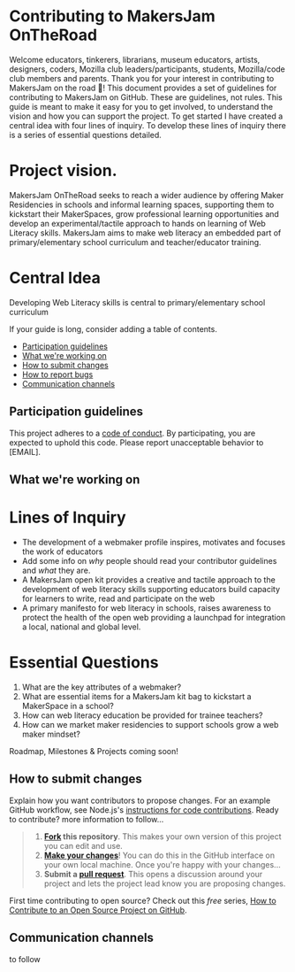 # Contributing to MakersJam OnTheRoad

Welcome educators, tinkerers, librarians, museum educators, artists, designers, coders, Mozilla club leaders/participants, students, Mozilla/code club members and parents.
Thank you for your interest in contributing to MakersJam on the road :tada:! 
This document provides a set of guidelines for contributing to MakersJam on GitHub. These are guidelines, not rules. This guide is meant to make it easy for you to get involved, to understand the vision and how you can support the project.
To get started I have created a central idea with four lines of inquiry. To develop these lines of inquiry there is a series of essential questions detailed.
# Project vision.
MakersJam OnTheRoad seeks to reach a wider audience by offering Maker Residencies in schools and informal learning spaces, supporting them to kickstart their MakerSpaces, grow professional learning opportunities and develop an experimental/tactile approach to hands on learning of Web Literacy skills.
MakersJam aims to make web literacy an embedded part of primary/elementary school curriculum and teacher/educator training.
# Central Idea
Developing Web Literacy skills is central to primary/elementary school curriculum

If your guide is long, consider adding a table of contents.

* [Participation guidelines](#participation-guidelines)
* [What we're working on](#what-were-working-on)
* [How to submit changes](#how-to-submit-changes)
* [How to report bugs](#how-to-report-bugs)
* [Communication channels](#communication-channels)

## Participation guidelines

This project adheres to a [code of conduct](CODE_OF_CONDUCT.md). By participating, you are expected to uphold this code. Please report unacceptable behavior to [EMAIL].

## What we're working on

# Lines of Inquiry
* The development of a webmaker profile inspires, motivates and focuses the work of educators
* Add some info on *why* people should read your contributor guidelines and *what* they are.
* A MakersJam open kit provides a creative and tactile approach to the development of web literacy skills supporting educators build capacity for learners to write, read and participate on the web
* A primary manifesto for web literacy in schools, raises awareness to protect the health of the open web providing a launchpad for integration a local, national and global level.

# Essential Questions
1. What are the key attributes of a webmaker?
2. What are essential items for a MakersJam kit bag to kickstart a MakerSpace in a school?
3. How can web literacy education be provided for trainee teachers?
4. How can we market maker residencies to support schools grow a web maker mindset?

Roadmap, Milestones & Projects coming soon!

## How to submit changes

Explain how you want contributors to propose changes. For an example GitHub workflow, see Node.js's [instructions for code contributions](https://github.com/nodejs/node/blob/master/CONTRIBUTING.md#code-contributions).
Ready to contribute? more information to follow...
 
> 1. **[Fork](https://help.github.com/articles/fork-a-repo/) this repository**. This makes your own version of this project you can edit and use.
> 2. **[Make your changes](https://guides.github.com/activities/forking/#making-changes)**! You can do this in the GitHub interface on your own local machine. Once you're happy with your changes...
> 3. **Submit a [pull request](https://help.github.com/articles/proposing-changes-to-a-project-with-pull-requests/)**. This opens a discussion around your project and lets the project lead know you are proposing changes.

First time contributing to open source? Check out this *free* series, [How to Contribute to an Open Source Project on GitHub](https://egghead.io/series/how-to-contribute-to-an-open-source-project-on-github).


## Communication channels

to follow

